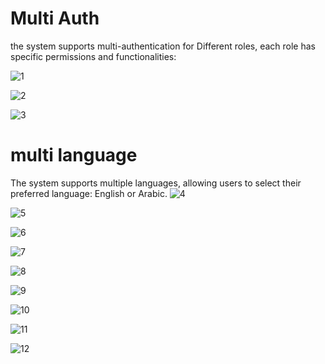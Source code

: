
# Multi Auth 
the system supports multi-authentication for Different roles, each role has specific permissions and functionalities:

![1](https://github.com/user-attachments/assets/05e7b3b1-bb29-4340-849f-9d2aa1559190)

![2](https://github.com/user-attachments/assets/c0833951-c867-4f20-99a4-4ac7154fd30f)


![3](https://github.com/user-attachments/assets/e239e21c-4dc7-46ac-9ff6-c2212cb91b88)


# multi language 
The system supports multiple languages, allowing users to select their preferred language: English or Arabic.
![4](https://github.com/user-attachments/assets/a21cba54-4fc8-4bac-b29d-c142884ae06d)


![5](https://github.com/user-attachments/assets/22ba82ec-de6e-4676-a439-4c48acfc0a63)


![6](https://github.com/user-attachments/assets/7f50ea93-2a51-4955-850f-993aba464c2a)


![7](https://github.com/user-attachments/assets/a465e719-008b-40a6-b260-cba654e79ba6)


![8](https://github.com/user-attachments/assets/a75a8db5-f74e-4dd9-82f4-6631262ea560)


![9](https://github.com/user-attachments/assets/da0fb064-6618-4ed6-b9a4-5cd19924f773)


![10](https://github.com/user-attachments/assets/7f76103d-6b1c-4767-ab57-a70bb6a9bc3e)


![11](https://github.com/user-attachments/assets/68d85b4e-339e-458b-b637-7210664afc55)


![12](https://github.com/user-attachments/assets/10ac7736-260e-4e0a-b148-2dcfcc4a507e)













